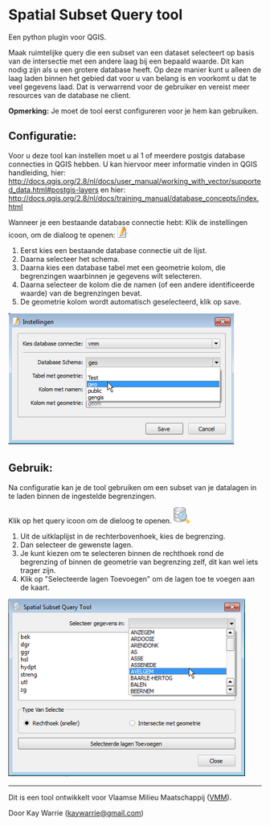 Spatial Subset Query tool
====

Een python plugin voor QGIS.

Maak ruimtelijke query die een subset van een dataset selecteert op basis van de intersectie met een andere laag bij een bepaald waarde.
Dit kan nodig zijn als u een grotere database heeft.
Op deze manier kunt u alleen de laag laden binnen het gebied dat voor u van belang is en voorkomt u dat te veel gegevens laad.
Dat is verwarrend voor de gebruiker en vereist meer resources van de database ne client.

**Opmerking:** Je moet de tool eerst configureren voor je hem kan gebruiken.

Configuratie:
------------

Voor u deze tool kan instellen moet u al 1 of meerdere postgis database connecties in QGIS hebben.
U kan hiervoor meer informatie vinden in QGIS handleiding, hier: http://docs.qgis.org/2.8/nl/docs/user_manual/working_with_vector/supported_data.html#postgis-layers 
en hier: http://docs.qgis.org/2.8/nl/docs/training_manual/database_concepts/index.html

Wanneer je een bestaande database connectie hebt:
Klik de instellingen icoon, om de dialoog te openen: ![](images/settings.png)

1. Eerst kies een bestaande database connectie uit de lijst.
2. Daarna selecteer het schema.
3. Daarna kies een database tabel met een geometrie kolom, die begrenzingen waarbinnen je gegevens wilt selecteren.
4. Daarna selecteer de kolom die de namen (of een andere identificeerde waarde) van de begrenzingen bevat.
5. De geometrie kolom wordt automatisch geselecteerd, klik op save.  

![](images/Instellingen.png "De  instellingen dialoog")


Gebruik:
-----

Na configuratie kan je de tool gebruiken om een subset van je datalagen in te laden binnen de ingestelde begrenzingen.

Klik op het query icoon om de dieloog te openen. ![](images/Sql-icon.png)   

1. Uit de uitklaplijst in de rechterbovenhoek, kies de begrenzing.
2. Dan selecteer de gewenste lagen.
3. Je kunt kiezen om te selecteren binnen de rechthoek rond de begrenzing of binnen de geometrie van begrenzing zelf, dit kan wel iets trager zijn.
4. Klik op "Selecteerde lagen Toevoegen" om de lagen toe te voegen aan de kaart.

![](images/queryDialog.png "De query subset dialoog")

----
Dit is een tool ontwikkelt voor Vlaamse Milieu Maatschappij ([VMM](https://www.vmm.be/)).

Door Kay Warrie (kaywarrie@gmail.com)
